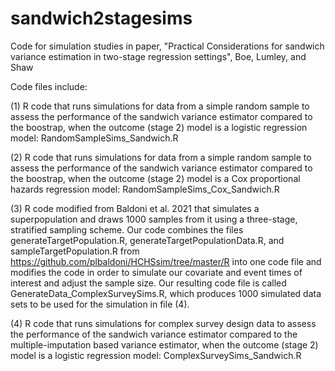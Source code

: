 # sandwich2stagesims
Code for simulation studies in paper, "Practical Considerations for sandwich variance estimation in two-stage regression settings", Boe, Lumley, and Shaw

Code files include:

(1) R code that runs simulations for data from a simple random sample to assess the performance of the sandwich variance estimator compared to the boostrap, when the outcome (stage 2) model is a logistic regression model: RandomSampleSims_Sandwich.R

(2) R code that runs simulations for data from a simple random sample to assess the performance of the sandwich variance estimator compared to the boostrap, when the outcome (stage 2) model is a Cox proportional hazards regression model: RandomSampleSims_Cox_Sandwich.R

(3) R code modified from Baldoni et al. 2021 that simulates a superpopulation and draws 1000 samples from it using a three-stage, stratified sampling scheme. Our code combines the files generateTargetPopulation.R, generateTargetPopulationData.R, and sampleTargetPopulation.R from https://github.com/plbaldoni/HCHSsim/tree/master/R into one code file and modifies the code in order to simulate our covariate and event times of interest and adjust the sample size. Our resulting code file is called GenerateData_ComplexSurveySims.R, which produces 1000 simulated data sets to be used for the simulation in file (4).

(4) R code that runs simulations for complex survey design data to assess the performance of the sandwich variance estimator compared to the multiple-imputation based variance estimator, when the outcome (stage 2) model is a logistic regression model: ComplexSurveySims_Sandwich.R
